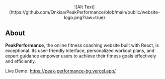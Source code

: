 <div align='center'>![Alt Text](https://github.com/Qnkisa/PeakPerformance/blob/main/public/website-logo.png?raw=true)</div>

## About

__PeakPerformance__, the online fitness coaching website built with React, is exceptional. Its user-friendly interface, personalized workout plans, and expert guidance empower users to achieve their fitness goals effectively and efficiently.

Live Demo: https://peak-performance-bg.vercel.app/
